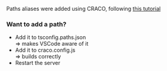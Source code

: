 Paths aliases were added using CRACO, following [this tutorial](https://plusreturn.com/blog/how-to-configure-a-path-alias-in-a-react-typescript-app-for-cleaner-imports/)

### Want to add a path? ###
- Add it to tsconfig.paths.json    
  => makes VSCode aware of it
- Add it to craco.config.js   
   => builds correctly
- Restart the server

